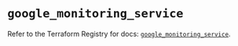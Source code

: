 # `google_monitoring_service`

Refer to the Terraform Registry for docs: [`google_monitoring_service`](https://registry.terraform.io/providers/hashicorp/google/6.41.0/docs/resources/monitoring_service).
